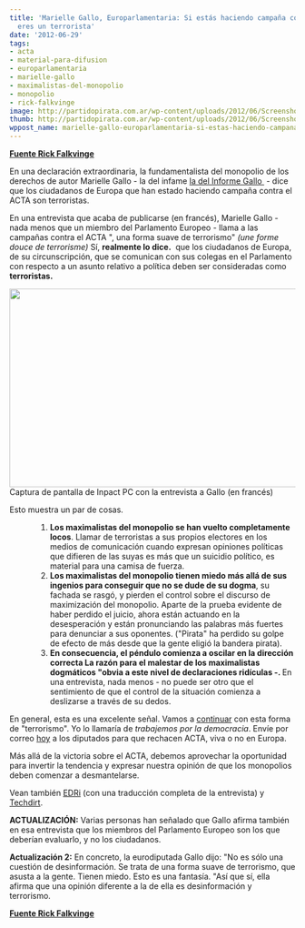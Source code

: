 ```yaml
---
title: 'Marielle Gallo, Europarlamentaria: Si estás haciendo campaña contra el ACTA
  eres un terrorista'
date: '2012-06-29'
tags:
- acta
- material-para-difusion
- europarlamentaria
- marielle-gallo
- maximalistas-del-monopolio
- monopolio
- rick-falkvinge
image: http://partidopirata.com.ar/wp-content/uploads/2012/06/Screenshot_2012-06-26-13-49-38-621x349.png
thumb: http://partidopirata.com.ar/wp-content/uploads/2012/06/Screenshot_2012-06-26-13-49-38-621x349-150x150.png
wppost_name: marielle-gallo-europarlamentaria-si-estas-haciendo-campana-contra-el-acta-eres-un-terrorista
---
```


<strong><a href="http://falkvinge.net/2012/06/26/marielle-gallo-if-youre-campaigning-against-acta-youre-a-terrorist/" target="_blank">Fuente Rick Falkvinge</a></strong>

En una declaración extraordinaria, la fundamentalista del monopolio de los derechos de autor Marielle Gallo - la del infame <a href="http://www.techdirt.com/articles/20100922/04264411110/european-parliament-approves-gallo-report-opens-the-door-to-more-bad-ip-laws-enforcement.shtml">la del Informe Gallo </a> - dice que los ciudadanos de Europa que han estado haciendo campaña contra el ACTA son terroristas.

En una entrevista que acaba de publicarse (en francés), Marielle Gallo - nada menos que un miembro del Parlamento Europeo - llama a las campañas contra el ACTA ", una forma suave de terrorismo" <em>(une forme douce de terrorisme)</em> Sí, <strong>realmente lo dice.</strong>  que los ciudadanos de Europa, de su circunscripción, que se comunican con sus colegas en el Parlamento con respecto a un asunto relativo a política deben ser consideradas como <strong>terroristas.</strong>

<a href="http://partidopirata.com.ar/wp-content/uploads/2012/06/Screenshot_2012-06-26-13-49-38-621x349.png"><img class="size-full wp-image-5033" title="Screenshot_2012-06-26-13-49-38-621x349" src="http://partidopirata.com.ar/wp-content/uploads/2012/06/Screenshot_2012-06-26-13-49-38-621x349.png" alt="" width="621" height="349" /></a> Captura de pantalla de Inpact PC con la entrevista a Gallo (en francés)


Esto muestra un par de cosas.
<ol>
<ol>
<ol>
	<li><strong></strong><strong>Los maximalistas del monopolio se han vuelto completamente locos</strong>. Llamar de terroristas a sus propios electores en los medios de comunicación cuando expresan opiniones políticas que difieren de las suyas es más que un suicidio político, es material para una camisa de fuerza.<strong></strong></li>
	<li><strong>Los maximalistas del monopolio tienen miedo más allá de sus ingenios para conseguir que no se dude de su dogma</strong>, su fachada se rasgó, y pierden el control sobre el discurso de maximización del monopolio. Aparte de la prueba evidente de haber perdido el juicio, ahora están actuando en la desesperación y están pronunciando las palabras más fuertes para denunciar a sus oponentes. ("Pirata" ha perdido su golpe de efecto de más desde que la gente eligió la bandera pirata).</li>
	<li><strong>En consecuencia, el péndulo comienza a oscilar en la dirección correcta La razón para el malestar de los maximalistas dogmáticos "obvia a este nivel de declaraciones ridículas -. </strong>En una entrevista, nada menos - no puede ser otro que el sentimiento de que el control de la situación comienza a deslizarse a través de su dedos.</li>
</ol>
</ol>
</ol>
En general, esta es una excelente señal. Vamos a <a href="http://falkvinge.net/2012/06/24/our-final-push-acta-vote-in-ten-days/">continuar</a> con esta forma de "terrorismo". Yo lo llamaría de <em>trabajemos por la democracia</em>. Envíe por correo <a href="http://falkvinge.net/2012/06/24/our-final-push-acta-vote-in-ten-days/">hoy</a> a los diputados para que rechacen ACTA, viva o no en Europa.

Más allá de la victoria sobre el ACTA, debemos aprovechar la oportunidad para invertir la tendencia y expresar nuestra opinión de que los monopolios deben comenzar a desmantelarse.

Vean también <a href="http://www.edri.org/acta_gallo">EDRi</a> (con una traducción completa de la entrevista) y <a href="http://www.techdirt.com/articles/20120626/09565719492/eu-parlamentarian-gallo-acta-dissent-soft-form-terrorism.shtml">Techdirt</a>.

<strong>ACTUALIZACIÓN:</strong> Varias personas han señalado que Gallo afirma también en esa entrevista que los miembros del Parlamento Europeo son los que deberían evaluarlo, y no los ciudadanos.

<strong>Actualización 2:</strong> En concreto, la eurodiputada Gallo dijo: "No es sólo una cuestión de desinformación. Se trata de una forma suave de terrorismo, que asusta a la gente. Tienen miedo. Esto es una fantasía. "Así que sí, ella afirma que una opinión diferente a la de ella es desinformación y  terrorismo.

<strong><a href="http://falkvinge.net/2012/06/26/marielle-gallo-if-youre-campaigning-against-acta-youre-a-terrorist/" target="_blank">Fuente Rick Falkvinge</a></strong>
